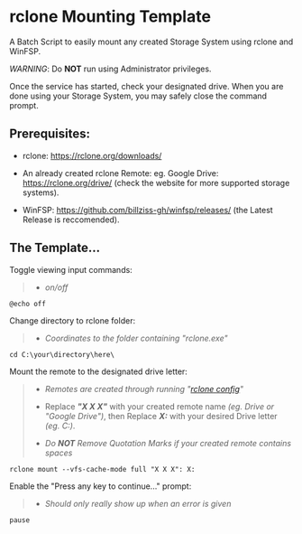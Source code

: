 # **rclone** Mounting Template
A Batch Script to easily mount any created Storage System using rclone and WinFSP.

*WARNING*: Do **NOT** run using Administrator privileges.

Once the service has started, check your designated drive.
When you are done using your Storage System, you may safely close the command prompt.

## Prerequisites:
* rclone: https://rclone.org/downloads/

* An already created rclone Remote: eg. Google Drive: https://rclone.org/drive/ (check the website for more supported storage systems). 

* WinFSP: https://github.com/billziss-gh/winfsp/releases/ (the Latest Release is reccomended).

## The Template...

Toggle viewing input commands:
>* *on/off*
	
	@echo off	

Change directory to rclone folder: 
>* *Coordinates to the folder containing "rclone.exe"*
	
	cd C:\your\directory\here\

Mount the remote to the designated drive letter: 
>* *Remotes are created through running "[rclone config](https://rclone.org/commands/rclone_config/)"*
>
>* Replace ***"X X X"*** with your created remote name *(eg. Drive or "Google Drive")*, then Replace ***X:*** with your desired Drive letter *(eg. C:)*.
>
>* *Do **NOT** Remove Quotation Marks if your created remote contains spaces*
	
	rclone mount --vfs-cache-mode full "X X X": X:

Enable the "Press any key to continue..." prompt: 
>* *Should only really show up when an error is given*
	
	pause
